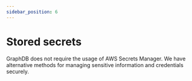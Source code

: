 ```yaml
---
sidebar_position: 6
---
```


# Stored secrets

GraphDB does not require the usage of AWS Secrets Manager. 
We have alternative methods for managing sensitive information and credentials securely.